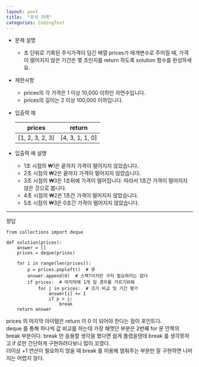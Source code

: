 ```yaml
---
layout: post
title:  "주식 가격"
categories: CodingTest
---
```


-   문제 설명
    
    -   초 단위로 기록된 주식가격이 담긴 배열 prices가 매개변수로 주어질 때, 가격이 떨어지지 않은 기간은 몇 초인지를 return 하도록 solution 함수를 완성하세요.
-   제한사항
    
    -   prices의 각 가격은 1 이상 10,000 이하인 자연수입니다.
    -   prices의 길이는 2 이상 100,000 이하입니다.
-   입출력 예
    
    | prices | return |
    | --- | --- |
    | \[1, 2, 3, 2, 3\] | \[4, 3, 1, 1, 0\] |
    
-   입출력 예 설명
    
    -   1초 시점의 ₩1은 끝까지 가격이 떨어지지 않았습니다.
    -   2초 시점의 ₩2은 끝까지 가격이 떨어지지 않았습니다.
    -   3초 시점의 ₩3은 1초뒤에 가격이 떨어집니다. 따라서 1초간 가격이 떨어지지 않은 것으로 봅니다.
    -   4초 시점의 ₩2은 1초간 가격이 떨어지지 않았습니다.
    -   5초 시점의 ₩3은 0초간 가격이 떨어지지 않았습니다.

---

정답

```
from collections import deque

def solution(prices):
    answer = []
    prices = deque(prices)

    for i in range(len(prices)):
        p = prices.popleft()  # 큐
        answer.append(0)  # 스택?이지만 구지 필요하지는 않다
        if prices:  # 마지막에 1개 일 경우를 거르기위해
            for j in prices:  # 크기 비교 및 기간 평가
                answer[i] += 1
                if p > j:
                    break
    return answer
```

prices 의 마지막 아이템은 return 이 0 이 되어야 한다는 점이 포인트다.  
deque 를 통해 하나씩 값 비교를 하는데 가장 해맷던 부분은 2번째 for 문 안쪽의 break 부분이다. break 만 응용할 생각을 했다면 쉽게 풀렸을텐데 break 를 생각못하고 if 로만 간단하게 구현하려다보니 많이 꼬였다.  
더이상 +1 연산이 필요하지 않을 때 break 를 이용해 멈춰주는 부분만 잘 구현하면 나머지는 어렵지 않다.